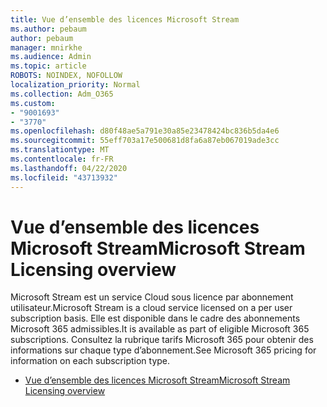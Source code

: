 ```yaml
---
title: Vue d’ensemble des licences Microsoft Stream
ms.author: pebaum
author: pebaum
manager: mnirkhe
ms.audience: Admin
ms.topic: article
ROBOTS: NOINDEX, NOFOLLOW
localization_priority: Normal
ms.collection: Adm_O365
ms.custom:
- "9001693"
- "3770"
ms.openlocfilehash: d80f48ae5a791e30a85e23478424bc836b5da4e6
ms.sourcegitcommit: 55eff703a17e500681d8fa6a87eb067019ade3cc
ms.translationtype: MT
ms.contentlocale: fr-FR
ms.lasthandoff: 04/22/2020
ms.locfileid: "43713932"
---
```

# <a name="microsoft-stream-licensing-overview"></a><span data-ttu-id="30725-102">Vue d’ensemble des licences Microsoft Stream</span><span class="sxs-lookup"><span data-stu-id="30725-102">Microsoft Stream Licensing overview</span></span>

<span data-ttu-id="30725-103">Microsoft Stream est un service Cloud sous licence par abonnement utilisateur.</span><span class="sxs-lookup"><span data-stu-id="30725-103">Microsoft Stream is a cloud service licensed on a per user subscription basis.</span></span> <span data-ttu-id="30725-104">Elle est disponible dans le cadre des abonnements Microsoft 365 admissibles.</span><span class="sxs-lookup"><span data-stu-id="30725-104">It is available as part of eligible Microsoft 365 subscriptions.</span></span> <span data-ttu-id="30725-105">Consultez la rubrique tarifs Microsoft 365 pour obtenir des informations sur chaque type d’abonnement.</span><span class="sxs-lookup"><span data-stu-id="30725-105">See Microsoft 365 pricing for information on each subscription type.</span></span>

- [<span data-ttu-id="30725-106">Vue d’ensemble des licences Microsoft Stream</span><span class="sxs-lookup"><span data-stu-id="30725-106">Microsoft Stream Licensing overview</span></span>](https://docs.microsoft.com/stream/license-overview)